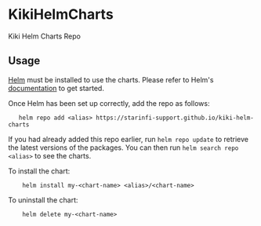 # KikiHelmCharts
Kiki Helm Charts Repo

## Usage

[Helm](https://helm.sh) must be installed to use the charts.  Please refer to
Helm's [documentation](https://helm.sh/docs) to get started.

Once Helm has been set up correctly, add the repo as follows:
```
   helm repo add <alias> https://starinfi-support.github.io/kiki-helm-charts
```
If you had already added this repo earlier, run `helm repo update` to retrieve
the latest versions of the packages.  You can then run `helm search repo
<alias>` to see the charts.

To install the <chart-name> chart:
```
    helm install my-<chart-name> <alias>/<chart-name>
```
To uninstall the chart:
```
    helm delete my-<chart-name>
```
